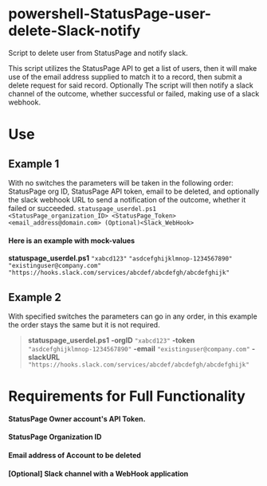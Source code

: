 # powershell-StatusPage-user-delete-Slack-notify
Script to delete user from StatusPage and notify slack.

This script utilizes the StatusPage API to get a list of users, then it will make use of the email address supplied to match it to a record, then submit a delete request for said record. Optionally The script will then notify a slack channel of the outcome, whether successful or failed, making use of a slack webhook.


# Use
## Example 1
With no switches the parameters will be taken in the following order: StatusPage org ID, StatusPage API token, email to be deleted, and optionally the slack webhook URL to send a notification of the outcome, whether it failed or succeeded.
``statuspage_userdel.ps1 <StatusPage_organization_ID> <StatusPage_Token> <email_address@domain.com> (Optional)<Slack_WebHook> ``

#### Here is an example with mock-values
**statuspage_userdel.ps1** ``"xabcd123"`` ``"asdcefghijklmnop-1234567890"`` ``"existinguser@company.com"`` ``"https://hooks.slack.com/services/abcdef/abcdefgh/abcdefghijk"``


## Example 2
With specified switches the parameters can go in any order, in this example the order stays the same but it is not required.
> **statuspage_userdel.ps1** **-orgID** ``"xabcd123"`` **-token** ``"asdcefghijklmnop-1234567890"`` **-email** ``"existinguser@company.com"`` **-slackURL** ``"https://hooks.slack.com/services/abcdef/abcdefgh/abcdefghijk"``

# Requirements for Full Functionality

####  StatusPage Owner account's API Token.

####  StatusPage Organization ID

####  Email address of Account to be deleted

####  [Optional] Slack channel with a WebHook application
